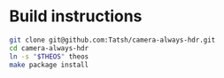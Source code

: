 # Build instructions

```bash
git clone git@github.com:Tatsh/camera-always-hdr.git
cd camera-always-hdr
ln -s "$THEOS" theos
make package install
```

